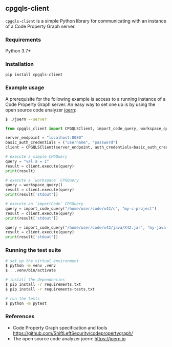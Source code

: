 ## cpgqls-client

`cpgqls-client` is a simple Python library for communicating with an instance of
a Code Property Graph server.

### Requirements

Python 3.7+

### Installation

```
pip install cpgqls-client
```

### Example usage

A prerequisite for the following example is access to a running instance of a
Code Property Graph server. An easy way to set one up is by using the open
source code analyzer [joern](https://joern.io):

```bash
$ ./joern --server
```

```python
from cpgqls_client import CPGQLSClient, import_code_query, workspace_query

server_endpoint = "localhost:8080"
basic_auth_credentials = ("username", "password")
client = CPGQLSClient(server_endpoint, auth_credentials=basic_auth_credentials)

# execute a simple CPGQuery
query = "val a = 1"
result = client.execute(query)
print(result)

# execute a `workspace` CPGQuery
query = workspace_query()
result = client.execute(query)
print(result['stdout'])

# execute an `importCode` CPGQuery
query = import_code_query("/home/user/code/x42/c", "my-c-project")
result = client.execute(query)
print(result['stdout'])

query = import_code_query("/home/user/code/x42/java/X42.jar", "my-java-project")
result = client.execute(query)
print(result['stdout'])

```

### Running the test suite

```bash
# set up the virtual environment
$ python -m venv .venv
$ . .venv/bin/activate

# install the dependencies
$ pip install -r requirements.txt
$ pip install -r requirements-tests.txt

# run the tests
$ python -m pytest
```

### References

* Code Property Graph specification and tools
  https://github.com/ShiftLeftSecurity/codepropertygraph/
* The open source code analyzer joern: https://joern.io

